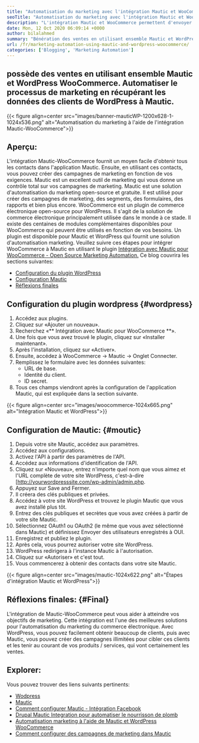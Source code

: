 ```yaml
---
title: "Automatisation du marketing avec l'intégration Mautic et WooCommerce" 
seoTitle: "Automatisation du marketing avec l'intégration Mautic et WooCommerce" 
description: "L'intégration Mautic et WooCommerce permettent d'envoyer des informations de contact des sites WordPress à Mautic. Cela aide à commercialiser des produits via l'application Mautic." 
date: Mon, 12 Oct 2020 06:09:14 +0000
author: bilalahmed
summary: "Bénération des ventes en utilisant ensemble Mautic et WordPress WooCommerce. Automatiser le processus de marketing en récupérant les données des clients de WordPress à Mautic." 
url: /fr/marketing-automation-using-mautic-and-wordpress-woocommerce/
categories: ['Blogging', 'Marketing Automation']
---
```


## possède des ventes en utilisant ensemble Mautic et WordPress WooCommerce. Automatiser le processus de marketing en récupérant les données des clients de WordPress à Mautic.

{{< figure align=center src="images/banner-mauticWP-1200x628-1-1024x536.png" alt="Automatisation du marketing à l'aide de l'intégration Mautic-WooCommerce">}}


## Aperçu:
L'intégration Mautic-WooCommerce fournit un moyen facile d'obtenir tous les contacts dans l'application Mautic. Ensuite, en utilisant ces contacts, vous pouvez créer des campagnes de marketing en fonction de vos exigences. Mautic est un excellent outil de marketing qui vous donne un contrôle total sur vos campagnes de marketing.
Mautic est une solution d'automatisation du marketing open-source et gratuite. Il est utilisé pour créer des campagnes de marketing, des segments, des formulaires, des rapports et bien plus encore.
WooCommerce est un plugin de commerce électronique open-source pour WordPress. Il s'agit de la solution de commerce électronique principalement utilisée dans le monde à ce stade. Il existe des centaines de modules complémentaires disponibles pour WooCommerce qui peuvent être utilisés en fonction de vos besoins.
Un plugin est disponible pour Mautic et WordPress qui fournit une solution d'automatisation marketing. Veuillez suivre ces étapes pour intégrer WooCommerce à Mautic en utilisant le plugin [Intégration avec Mautic pour WooCommerce - Open Source Marketing Automation.][1]
Ce blog couvrira les sections suivantes:
  * [Configuration du plugin WordPress][2]
  * [Configuration Mautic][3]
  * [Réflexions finales][4]

## Configuration du plugin wordpress {#wordpress}
  1. Accédez aux plugins.
  2. Cliquez sur «Ajouter un nouveau».
  3. Recherchez «** Intégration avec Mautic pour WooCommerce **».
  4. Une fois que vous avez trouvé le plugin, cliquez sur «Installer maintenant».
  5. Après l'installation, cliquez sur «Activer».
  6. Ensuite, accédez à WooCommerce -> Mautic -> Onglet Connecter.
  7. Remplissez le formulaire avec les données suivantes:
      * URL de base.
      * Identité du client.
      * ID secret.
  8. Tous ces champs viendront après la configuration de l'application Mautic, qui est expliquée dans la section suivante.

{{< figure align=center src="images/woocommerce-1024x665.png" alt="Intégration Mautic et WordPress">}}


## Configuration de Mautic: {#moutic}
  1. Depuis votre site Mautic, accédez aux paramètres.
  2. Accédez aux configurations.
  3. Activez l'API à partir des paramètres de l'API.
  4. Accédez aux informations d'identification de l'API.
  5. Cliquez sur «Nouveau», entrez n'importe quel nom que vous aimez et l'URL complète de votre site WordPress, c'est-à-dire [http://yourwordpresssite.com/wp-admin/admin.php.
  6. Appuyez sur Save and Fermer.
  7. Il créera des clés publiques et privées.
  8. Accédez à votre site WordPress et trouvez le plugin Mautic que vous avez installé plus tôt.
  9. Entrez des clés publiques et secrètes que vous avez créées à partir de votre site Mautic.
 10. Sélectionnez OAuth1 ou OAuth2 (le même que vous avez sélectionné dans Mautic) et définissez Envoyer des utilisateurs enregistrés à OUI.
 11. Enregistrez et publiez le plugin.
 12. Après cela, vous pourrez autoriser votre site WordPress.
 13. WordPress redirigera à l'instance Mautic à l'autorisation.
 14. Cliquez sur «Autoriser» et c'est tout.
 15. Vous commencerez à obtenir des contacts dans votre site Mautic.

{{< figure align=center src="images/mautic-1024x622.png" alt="Étapes d'intégration Mautic et WordPress">}}


## Réflexions finales: {#Final}
L'intégration de Mautic-WooCommerce peut vous aider à atteindre vos objectifs de marketing. Cette intégration est l'une des meilleures solutions pour l'automatisation du marketing du commerce électronique. Avec WordPress, vous pouvez facilement obtenir beaucoup de clients, puis avec Mautic, vous pouvez créer des campagnes illimitées pour cibler ces clients et les tenir au courant de vos produits / services, qui vont certainement les ventes.

## Explorer:
Vous pouvez trouver des liens suivants pertinents:
  * [Wodpress][6]
  * [Mautic][7]
  * [Comment configurer Mautic - Intégration Facebook][8]
  * [Drupal Mautic Integration pour automatiser le nourrisson de plomb][9]
  * [Automatisation marketing à l'aide de Mautic et WordPress WooCommerce][10]
  * [Comment configurer des campagnes de marketing dans Mautic][11]

  
[1]: https://href.li/?https://wordpress.org/plugins/enhanced-woocommerce-mautic-integration/
[2]: #wordpress
[3]: #mautic
[4]: #final
[5]: https://href.li/?http://yourWordpressSite.com/wp-admin/admin.php
[6]: https://products.containerize.com/blogging/wordpress
[7]: https://products.containerize.com/marketing-automation/mautic
[8]: https://blog.containerize.com/marketing-automation/how-to-setup-mautic-facebook-integration/
[9]: https://blog.containerize.com/content-management/drupal-tutorial-automate-lead-growth-with-drupal-mautic/
[10]: https://blog.containerize.com/blogging/fr/marketing-automation-using-mautic-and-wordpress-woocommerce/
[11]: https://blog.containerize.com/marketing-automation/how-to-setup-marketing-campaigns-using-mautic-campaign-builder/
